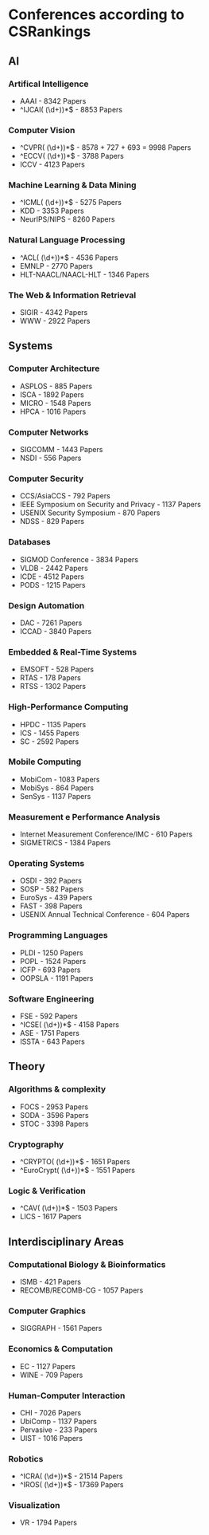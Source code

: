 # Conferences according to CSRankings

## AI
### Artifical Intelligence
* AAAI - 8342 Papers
* ^IJCAI( \(\d+\))*$ - 8853 Papers

### Computer Vision
* ^CVPR( \(\d+\))*$ - 8578 + 727 + 693 = 9998 Papers
* ^ECCV( \(\d+\))*$ - 3788 Papers
* ICCV - 4123 Papers

### Machine Learning & Data Mining
* ^ICML( \(\d+\))*$ - 5275 Papers
* KDD - 3353 Papers
* NeurIPS/NIPS - 8260 Papers

### Natural Language Processing
* ^ACL( \(\d+\))*$ - 4536 Papers
* EMNLP - 2770 Papers
* HLT-NAACL/NAACL-HLT - 1346 Papers

### The Web & Information Retrieval
* SIGIR - 4342 Papers
* WWW - 2922 Papers

## Systems
### Computer Architecture
* ASPLOS - 885 Papers
* ISCA - 1892 Papers
* MICRO - 1548 Papers
* HPCA - 1016 Papers

### Computer Networks
* SIGCOMM - 1443 Papers
* NSDI - 556 Papers

### Computer Security
* CCS/AsiaCCS - 792 Papers
* IEEE Symposium on Security and Privacy - 1137 Papers
* USENIX Security Symposium - 870 Papers
* NDSS - 829 Papers

### Databases
* SIGMOD Conference - 3834 Papers
* VLDB - 2442 Papers
* ICDE - 4512 Papers
* PODS - 1215 Papers

### Design Automation
* DAC - 7261 Papers
* ICCAD - 3840 Papers

### Embedded & Real-Time Systems
* EMSOFT - 528 Papers
* RTAS - 178 Papers
* RTSS - 1302 Papers

### High-Performance Computing
* HPDC - 1135 Papers
* ICS - 1455 Papers
* SC - 2592 Papers

### Mobile Computing
* MobiCom - 1083 Papers
* MobiSys - 864 Papers
* SenSys - 1137 Papers

### Measurement e Performance Analysis
* Internet Measurement Conference/IMC - 610 Papers 
* SIGMETRICS - 1384 Papers

### Operating Systems
* OSDI - 392 Papers
* SOSP - 582 Papers
* EuroSys - 439 Papers
* FAST - 398 Papers
* USENIX Annual Technical Conference - 604 Papers

### Programming Languages
* PLDI - 1250 Papers
* POPL - 1524 Papers
* ICFP - 693 Papers
* OOPSLA - 1191 Papers

### Software Engineering
* FSE - 592 Papers
* ^ICSE( \(\d+\))*$ - 4158 Papers
* ASE - 1751 Papers
* ISSTA - 643 Papers

## Theory
### Algorithms & complexity
* FOCS - 2953 Papers
* SODA - 3596 Papers
* STOC - 3398 Papers

### Cryptography
* ^CRYPTO( \(\d+\))*$ - 1651 Papers
* ^EuroCrypt( \(\d+\))*$ - 1551 Papers

### Logic & Verification
* ^CAV( \(\d+\))*$ - 1503 Papers
* LICS - 1617 Papers

## Interdisciplinary Areas
### Computational Biology & Bioinformatics
* ISMB - 421 Papers
* RECOMB/RECOMB-CG - 1057 Papers

### Computer Graphics
* SIGGRAPH - 1561 Papers

### Economics & Computation
* EC - 1127 Papers
* WINE - 709 Papers

### Human-Computer Interaction
* CHI - 7026 Papers
* UbiComp - 1137 Papers
* Pervasive - 233 Papers
* UIST - 1016 Papers

### Robotics
* ^ICRA( \(\d+\))*$ - 21514 Papers
* ^IROS( \(\d+\))*$ - 17369 Papers

### Visualization
* VR - 1794 Papers